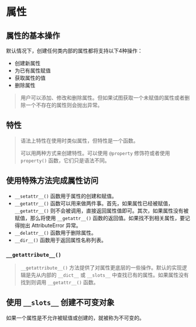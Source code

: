 # 属性

## 属性的基本操作

默认情况下，创建任何类内部的属性都将支持以下4种操作：

- 创建新属性
- 为已有属性赋值
- 获取属性的值
- 删除属性

> 用户可以添加、修改和删除属性。但如果试图获取一个未赋值的属性或者删除一个不存在的属性则会抛出异常。

## 特性

> 语法上特性在使用时类似属性，但特性是一个函数。
>
> 可以用两种方式来创建特性。可以使用 `@property` 修饰符或者使用 `property()` 函数，它们只是语法不同。

## 使用特殊方法完成属性访问

- `__setattr__()` 函数用于属性的创建和赋值。
- `__getattr__()` 函数可以用来做两件事。首先，如果属性已经被赋值，`__getattr__()` 则不会被调用，直接返回属性值即可。其次，如果属性没有被赋值，那么将使用 `__getattr__()` 函数的返回值。如果找不到相关属性，要记得抛出 AttributeError 异常。
- `__delattr__()` 函数用于删除属性。
- `__dir__()` 函数用于返回属性名称列表。

### `__getattribute__()`

> `__getattribute__()` 方法提供了对属性更底层的一些操作。默认的实现逻辑是先从内部的 `__dict__` 或 `__slots__` 中查找已有的属性。如果属性没有找到则调用 `__getattr__()` 函数。

## 使用 `__slots__` 创建不可变对象

如果一个属性是不允许被赋值或创建的，就被称为不可变的。